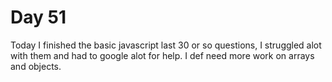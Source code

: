 # Day 51

Today I finished the basic javascript last 30 or so questions, I struggled alot with them and had to google alot for help. I def need more work on arrays and objects.
